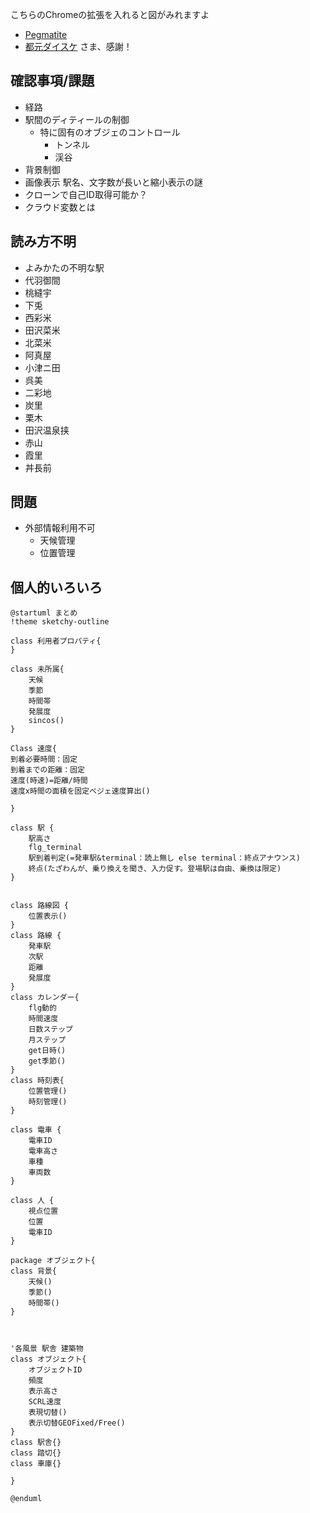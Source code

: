 こちらのChromeの拡張を入れると図がみれますよ
- [Pegmatite](https://chrome.google.com/webstore/detail/pegmatite/jegkfbnfbfnohncpcfcimepibmhlkldo) 
- [都元ダイスケ](https://dev.classmethod.jp/articles/chrome-extension-plantuml-in-github-markdown-v1-2-0/) さま、感謝！



## 確認事項/課題
- 経路
- 駅間のディティールの制御
  - 特に固有のオブジェのコントロール
    - トンネル
    - 渓谷
- 背景制御
- 画像表示 駅名、文字数が長いと縮小表示の謎
- クローンで自己ID取得可能か？
- クラウド変数とは
## 読み方不明
- よみかたの不明な駅
- 代羽御間
- 桃縫宇
- 下兎
- 西彩米
- 田沢菜米
- 北菜米
- 阿真屋
- 小津ニ田
- 呉美
- 二彩地
- 炭里
- 栗木
- 田沢温泉挟
- 赤山
- 霞里
- 丼長前

## 問題
- 外部情報利用不可
    - 天候管理
    - 位置管理

## 個人的いろいろ

```uml:tazawa.puml
@startuml まとめ
!theme sketchy-outline

class 利用者プロパティ{
}

class 未所属{
    天候
    季節
    時間帯
    発展度
    sincos()
}

Class 速度{
到着必要時間：固定
到着までの距離：固定
速度(時速)=距離/時間
速度x時間の面積を固定ベジェ速度算出()

}

class 駅 {
    駅高さ
    flg_terminal
    駅到着判定(=発車駅&terminal：読上無し else terminal：終点アナウンス)
    終点(たざわんが、乗り換えを聞き、入力促す。登場駅は自由、乗換は限定)
}


class 路線図 {
    位置表示()
}
class 路線 {
    発車駅
    次駅
    距離
    発展度
}
class カレンダー{
    flg動的
    時間速度
    日数ステップ
    月ステップ
    get日時()
    get季節()
}
class 時刻表{
    位置管理()
    時刻管理()
}

class 電車 {
    電車ID
    電車高さ
    車種
    車両数
}

class 人 {
    視点位置
    位置
    電車ID
}

package オブジェクト{
class 背景{
    天候()
    季節()
    時間帯()
}



'各風景 駅舎 建築物
class オブジェクト{
    オブジェクトID
    頻度
    表示高さ
    SCRL速度
    表現切替()
    表示切替GEOFixed/Free()
}
class 駅舎{}
class 踏切{}
class 車庫{}

}

@enduml

```
